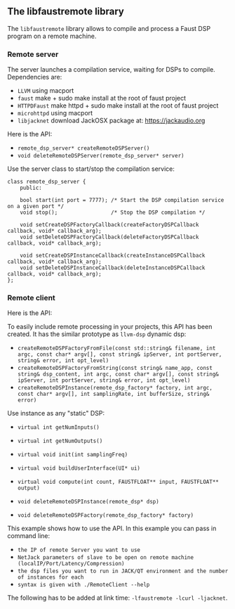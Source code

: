 
## The libfaustremote library

The `libfaustremote` library allows to compile and process a Faust DSP  program on a remote machine.

### Remote server 

The server launches a compilation service, waiting for DSPs to compile. Dependencies are:        
* `LLVM`         using macport
* `faust`        make + sudo make install at the root of faust project
* `HTTPDFaust`   make httpd + sudo make install at the root of faust project
* `microhttpd`   using macport
* `libjacknet`   download JackOSX package at: https://jackaudio.org

Here is the API:

* `remote_dsp_server* createRemoteDSPServer()`
* `void deleteRemoteDSPServer(remote_dsp_server* server)`

Use the server class to start/stop the compilation service:

```
class remote_dsp_server {
    public: 

    bool start(int port = 7777); /* Start the DSP compilation service on a given port */
    void stop();                 /* Stop the DSP compilation */

    void setCreateDSPFactoryCallback(createFactoryDSPCallback callback, void* callback_arg);
    void setDeleteDSPFactoryCallback(deleteFactoryDSPCallback callback, void* callback_arg);

    void setCreateDSPInstanceCallback(createInstanceDSPCallback callback, void* callback_arg);
    void setDeleteDSPInstanceCallback(deleteInstanceDSPCallback callback, void* callback_arg);
};
```

### Remote client 

Here is the API:

To easily include remote processing in your projects, this API has been created. It has the similar prototype as `llvm-dsp` dynamic dsp:

* `createRemoteDSPFactoryFromFile(const std::string& filename, int argc, const char* argv[], const string& ipServer, int portServer, string& error, int opt_level)`
* `createRemoteDSPFactoryFromString(const string& name_app, const string& dsp_content, int argc, const char* argv[], const string& ipServer, int portServer, string& error, int opt_level)`
* `createRemoteDSPInstance(remote_dsp_factory* factory, int argc, const char* argv[], int samplingRate, int bufferSize, string& error)`

Use instance as any "static" DSP:

* `virtual int getNumInputs()`
* `virtual int getNumOutputs()`
* `virtual void init(int samplingFreq)`
* `virtual void buildUserInterface(UI* ui)`
* `virtual void compute(int count, FAUSTFLOAT** input, FAUSTFLOAT** output)`

* `void deleteRemoteDSPInstance(remote_dsp* dsp)`
* `void deleteRemoteDSPFactory(remote_dsp_factory* factory)`

This example shows how to use the API. In this example you can pass in command line:

* `the IP of remote Server you want to use`
* `NetJack parameters of slave to be open on remote machine (localIP/Port/Latency/Compression)`
* `the dsp files you want to run in JACK/QT environment and the number of instances for each`
* `syntax is given with ./RemoteClient --help`

The following has to be added at link time: `-lfaustremote -lcurl -ljacknet`.
